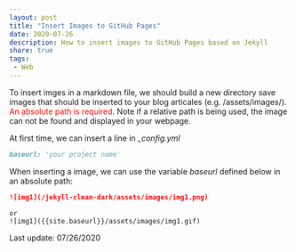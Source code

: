 ```yaml
---
layout: post
title: "Insert Images to GitHub Pages"
date: 2020-07-26
description: How to insert images to GitHub Pages based on Jekyll
share: true
tags:
 - Web
---
```


To insert imges in a markdown file, we should build a new directory save images that should be inserted to your blog articales (e.g. /assets/images/). <span style="color:red;">An absolute path is required</span>. Note if a relative path is being used, the image can not be found and displayed in your webpage.

At first time, we can insert a line in *_config.yml*
```markdown
baseurl: 'your project name'
```

When inserting a image, we can use the variable *baseurl* defined below in an absolute path:
```markdown
![img1](/jekyll-clean-dark/assets/images/img1.png)
```
    or
    ![img1]({{site.baseurl}}/assets/images/img1.gif)
    
Last update: 07/26/2020